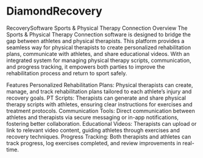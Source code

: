 # DiamondRecovery
RecoverySoftware
Sports & Physical Therapy Connection
Overview
The Sports & Physical Therapy Connection software is designed to bridge the gap between athletes and physical therapists. This platform provides a seamless way for physical therapists to create personalized rehabilitation plans, communicate with athletes, and share educational videos. With an integrated system for managing physical therapy scripts, communication, and progress tracking, it empowers both parties to improve the rehabilitation process and return to sport safely.

Features
Personalized Rehabilitation Plans: Physical therapists can create, manage, and track rehabilitation plans tailored to each athlete’s injury and recovery goals.
PT Scripts: Therapists can generate and share physical therapy scripts with athletes, ensuring clear instructions for exercises and treatment protocols.
Communication Tools: Direct communication between athletes and therapists via secure messaging or in-app notifications, fostering better collaboration.
Educational Videos: Therapists can upload or link to relevant video content, guiding athletes through exercises and recovery techniques.
Progress Tracking: Both therapists and athletes can track progress, log exercises completed, and review improvements in real-time.
